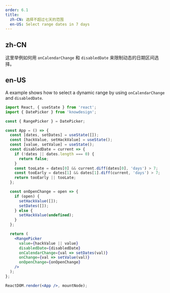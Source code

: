 ```yaml
---
order: 6.1
title:
  zh-CN: 选择不超过七天的范围
  en-US: Select range dates in 7 days
---
```


## zh-CN

这里举例如何用 `onCalendarChange` 和 `disabledDate` 来限制动态的日期区间选择。

## en-US

A example shows how to select a dynamic range by using `onCalendarChange` and `disabledDate`.

```jsx
import React, { useState } from 'react';
import { DatePicker } from 'knowdesign';

const { RangePicker } = DatePicker;

const App = () => {
  const [dates, setDates] = useState([]);
  const [hackValue, setHackValue] = useState();
  const [value, setValue] = useState();
  const disabledDate = current => {
    if (!dates || dates.length === 0) {
      return false;
    }
    const tooLate = dates[0] && current.diff(dates[0], 'days') > 7;
    const tooEarly = dates[1] && dates[1].diff(current, 'days') > 7;
    return tooEarly || tooLate;
  };

  const onOpenChange = open => {
    if (open) {
      setHackValue([]);
      setDates([]);
    } else {
      setHackValue(undefined);
    }
  };

  return (
    <RangePicker
      value={hackValue || value}
      disabledDate={disabledDate}
      onCalendarChange={val => setDates(val)}
      onChange={val => setValue(val)}
      onOpenChange={onOpenChange}
    />
  );
};

ReactDOM.render(<App />, mountNode);
```
